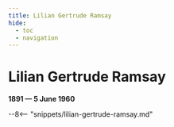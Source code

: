 ```yaml
---
title: Lilian Gertrude Ramsay
hide:
  - toc
  - navigation 
---
```


# Lilian Gertrude Ramsay

**1891 — 5 June 1960**

--8<-- "snippets/lilian-gertrude-ramsay.md"
